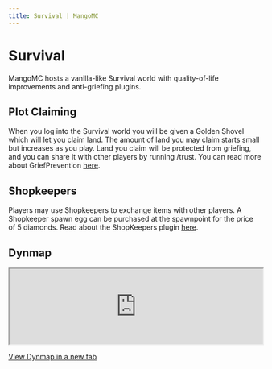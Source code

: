 ```yaml
---
title: Survival | MangoMC
---
```


# Survival

MangoMC hosts a vanilla-like Survival world with quality-of-life improvements and anti-griefing plugins.

## Plot Claiming

When you log into the Survival world you will be given a Golden Shovel which will let you claim land. The amount of land you may claim starts small but increases as you play.
Land you claim will be protected from griefing, and you can share it with other players by running /trust. You can read more about GriefPrevention [here](https://docs.griefprevention.com/).

## Shopkeepers

Players may use Shopkeepers to exchange items with other players. A Shopkeeper spawn egg can be purchased at the spawnpoint for the price of 5 diamonds. Read about the ShopKeepers plugin [here](https://dev.bukkit.org/projects/shopkeepers).

## Dynmap

<iframe
    width="100%"
    src="https://dynmap.mangomc.net/?worldname=world&mapname=flat&zoom=4&x=-616&y=64&z=-2807">
</iframe>

[View Dynmap in a new tab](https://dynmap.mangomc.net)

